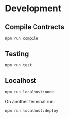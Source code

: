 # Development

## Compile Contracts

```sh
npm run compile
```

## Testing

```sh
npm run test
```

## Localhost

```sh
npm run localhost:node
```

On another terminal run:

```sh
npm run localhost:deploy
```

